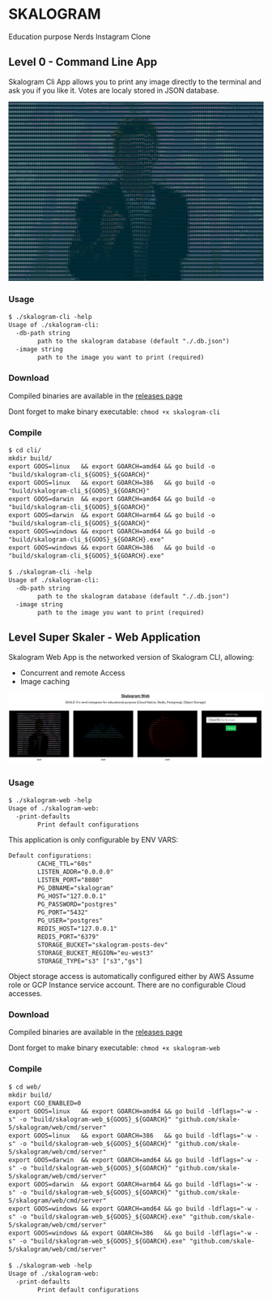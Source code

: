 # SKALOGRAM

Education purpose Nerds Instagram Clone

## Level 0 - Command Line App

Skalogram Cli App allows you to print any image directly to the terminal and ask you if you like it. Votes are localy stored in JSON database.

![rick.png](docs/rick.png)

### Usage
```
$ ./skalogram-cli -help
Usage of ./skalogram-cli:
  -db-path string
        path to the skalogram database (default "./.db.json")
  -image string
        path to the image you want to print (required)
```

### Download

Compiled binaries are available in the [releases page](https://github.com/skale-5/skalogram/releases)

Dont forget to make binary executable: `chmod +x skalogram-cli`

### Compile

```
$ cd cli/
mkdir build/
export GOOS=linux   && export GOARCH=amd64 && go build -o "build/skalogram-cli_${GOOS}_${GOARCH}"
export GOOS=linux   && export GOARCH=386   && go build -o "build/skalogram-cli_${GOOS}_${GOARCH}"
export GOOS=darwin  && export GOARCH=amd64 && go build -o "build/skalogram-cli_${GOOS}_${GOARCH}"
export GOOS=darwin  && export GOARCH=arm64 && go build -o "build/skalogram-cli_${GOOS}_${GOARCH}"
export GOOS=windows && export GOARCH=amd64 && go build -o "build/skalogram-cli_${GOOS}_${GOARCH}.exe"
export GOOS=windows && export GOARCH=386   && go build -o "build/skalogram-cli_${GOOS}_${GOARCH}.exe"

$ ./skalogram-cli -help
Usage of ./skalogram-cli:
  -db-path string
        path to the skalogram database (default "./.db.json")
  -image string
        path to the image you want to print (required)
```

## Level Super Skaler - Web Application

Skalogram Web App is the networked version of Skalogram CLI, allowing:

* Concurrent and remote Access
* Image caching

![webscreen](docs/webscreen.png)

### Usage
```
$ ./skalogram-web -help
Usage of ./skalogram-web:
  -print-defaults
        Print default configurations
```

This application is only configurable by ENV VARS:

```
Default configurations:
        CACHE_TTL="60s"
        LISTEN_ADDR="0.0.0.0"
        LISTEN_PORT="8080"
        PG_DBNAME="skalogram"
        PG_HOST="127.0.0.1"
        PG_PASSWORD="postgres"
        PG_PORT="5432"
        PG_USER="postgres"
        REDIS_HOST="127.0.0.1"
        REDIS_PORT="6379"
        STORAGE_BUCKET="skalogram-posts-dev"
        STORAGE_BUCKET_REGION="eu-west3"
        STORAGE_TYPE="s3" ["s3","gs"]
```

Object storage access is automatically configured either by AWS Assume role or GCP Instance service account. There are no configurable Cloud accesses.

### Download

Compiled binaries are available in the [releases page](https://github.com/skale-5/skalogram/releases)

Dont forget to make binary executable: `chmod +x skalogram-web`

### Compile

```
$ cd web/
mkdir build/
export CGO_ENABLED=0
export GOOS=linux   && export GOARCH=amd64 && go build -ldflags="-w -s" -o "build/skalogram-web_${GOOS}_${GOARCH}" "github.com/skale-5/skalogram/web/cmd/server"
export GOOS=linux   && export GOARCH=386   && go build -ldflags="-w -s" -o "build/skalogram-web_${GOOS}_${GOARCH}" "github.com/skale-5/skalogram/web/cmd/server"
export GOOS=darwin  && export GOARCH=amd64 && go build -ldflags="-w -s" -o "build/skalogram-web_${GOOS}_${GOARCH}" "github.com/skale-5/skalogram/web/cmd/server"
export GOOS=darwin  && export GOARCH=arm64 && go build -ldflags="-w -s" -o "build/skalogram-web_${GOOS}_${GOARCH}" "github.com/skale-5/skalogram/web/cmd/server"
export GOOS=windows && export GOARCH=amd64 && go build -ldflags="-w -s" -o "build/skalogram-web_${GOOS}_${GOARCH}.exe" "github.com/skale-5/skalogram/web/cmd/server"
export GOOS=windows && export GOARCH=386   && go build -ldflags="-w -s" -o "build/skalogram-web_${GOOS}_${GOARCH}.exe" "github.com/skale-5/skalogram/web/cmd/server"

$ ./skalogram-web -help
Usage of ./skalogram-web:
  -print-defaults
        Print default configurations
```